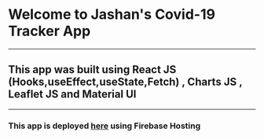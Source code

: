 # Welcome to Jashan's Covid-19 Tracker App

---

## This app was built using React JS (Hooks,useEffect,useState,Fetch) , Charts JS , Leaflet JS and Material UI

---

### This app is deployed [here](https://jashans-covid-tracker.web.app/) using Firebase Hosting